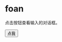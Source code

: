 # foan
<!DOCTYPE html>
<html>
<head>
<meta charset="utf-8">
<title>期末作业(runoob.com)</title>
</head>
<body>

<p>点击按钮查看输入的对话框。</p>
<button onclick="myFunction()">点我</button>
<p id="demo"></p>
<script>
function myFunction(){
	var x;
	var person=prompt("请输入你的名字","Harry Potter");
	if (person!=null && person!=""){
	    x="你好 " + person + "! 今天感觉如何?";
	    document.getElementById("demo").innerHTML=x;
	}
}
</script>

</body>
</html>
